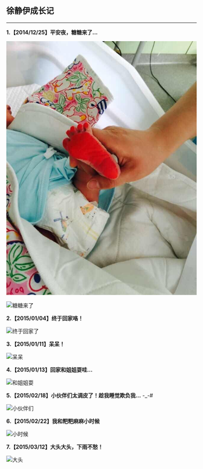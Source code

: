 

## 徐静伊成长记

****


**1.【2014/12/25】平安夜，糖糖来了...**

![留个脚印先](/Resource/xjy/20141225003.jpg "留个脚印先！")


![糖糖来了](/Resource/xjy/20151225002.jpg "糖糖来了！")



**2.【2015/01/04】终于回家咯！**

![终于回家了](/Resource/xjy/201510104.jpg "终于回家咯...")


**3.【2015/01/11】呆呆！**

![呆呆](/Resource/xjy/201510111.jpg "呆呆...")



**4.【2015/01/13】回家和姐姐耍哇...**

![和姐姐耍](/Resource/xjy/201510113.jpg "和姐姐耍")


**5.【2015/02/18】小伙伴们太调皮了！趁我睡觉欺负我...** -_-#

![小伙伴们](/Resource/xjy/201510218.jpg "小伙伴们")



**6.【2015/02/22】我和粑粑麻麻小时候**

![小时候](/Resource/xjy/201510222.jpg "小时候")



**7.【2015/03/12】大头大头，下雨不愁！**

![大头](/Resource/xjy/201510312.jpg "大头")



